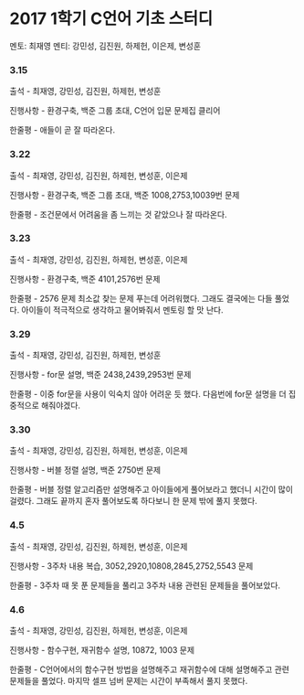 # **2017 1학기 C언어 기초 스터디**
멘토: 최재영
멘티: 강민성, 김진원, 하제헌, 이은제, 변성훈
### 3.15 
출석 - 최재영, 강민성, 김진원, 하제헌, 변성훈

진행사항 - 환경구축, 백준 그룹 초대, C언어 입문 문제집 클리어

한줄평 - 애들이 곧 잘 따라온다.

### 3.22 
출석 - 최재영, 강민성, 김진원, 하제헌, 변성훈, 이은제 


진행사항 - 환경구축, 백준 그룹 초대, 백준 1008,2753,10039번 문제

한줄평 - 조건문에서 어려움을 좀 느끼는 것 같았으나 잘 따라온다.


### 3.23 
출석 - 최재영, 강민성, 김진원, 하제헌, 변성훈, 이은제 


진행사항 - 환경구축, 백준 4101,2576번 문제

한줄평 - 2576 문제 최소값 찾는 문제 푸는데 어려워했다. 그래도 결국에는 다들 풀었다. 아이들이 적극적으로 생각하고 물어봐줘서 멘토링 할 맛 난다.

### 3.29 
출석 - 최재영, 강민성, 김진원, 하제헌, 변성훈 


진행사항 - for문 설명, 백준 2438,2439,2953번 문제

한줄평 - 이중 for문을 사용이 익숙치 않아 어려운 듯 했다. 다음번에 for문 설명을 더 집중적으로 해줘야겠다.

### 3.30
출석 - 최재영, 강민성, 김진원, 하제헌, 변성훈, 이은제 


진행사항 - 버블 정렬 설명, 백준 2750번 문제

한줄평 - 버블 정렬 알고리즘만 설명해주고 아이들에게 풀어보라고 했더니 시간이 많이 걸렸다. 그래도 끝까지 혼자 풀어보도록 하다보니 한 문제 밖에 풀지 못했다. 

### 4.5
출석 - 최재영, 강민성, 김진원, 하제헌, 변성훈, 이은제


진행사항 - 3주차 내용 복습, 3052,2920,10808,2845,2752,5543 문제  

한줄평 - 3주차 때 못 푼 문제들을 풀리고 3주차 내용 관련된 문제들을 풀어보았다. 

### 4.6
출석 - 최재영, 강민성, 김진원, 하제헌, 변성훈, 이은제 


진행사항 - 함수구현, 재귀함수 설명, 10872, 1003 문제 

한줄평 - C언어에서의 함수구현 방법을 설명해주고 재귀함수에 대해 설명해주고 관련 문제들을 풀었다. 마지막 셀프 넘버 문제는 시간이 부족해서 풀지 못했다.  
